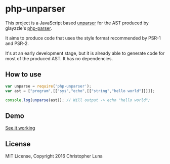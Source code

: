 php-unparser
============

This project is a JavaScript based [unparser](https://en.wikipedia.org/wiki/Unparser) for the AST produced by glayzzle's [php-parser](https://github.com/glayzzle/php-parser).

It aims to produce code that uses the style format recommended by PSR-1 and PSR-2.

It's at an early development stage, but it is already able to generate code for most of the produced AST.
It has no dependencies.

## How to use

```javascript
var unparse = require('php-unparser');
var ast = ["program",[["sys","echo",[["string","hello world"]]]]];

console.log(unparse(ast)); // Will output -> echo "hello world";
```
## Demo

[See it working](https://chris-l.github.io/php-unparser/)

## License

MIT License, Copyright 2016 Christopher Luna
